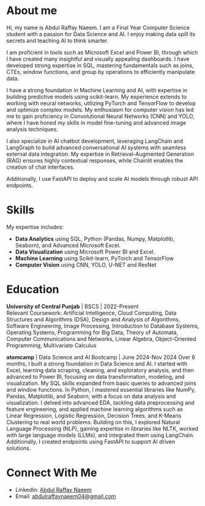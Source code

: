 # About me
Hi, my name is Abdul Raffay Naeem. I am a Final Year Computer Science student with a passion for Data Science and AI. I enjoy making data spill its secrets and teaching AI to think smarter.

I am proficient in tools such as Microsoft Excel and Power BI, through which I have created many insightful and visually appealing dashboards. I have developed strong expertise in SQL, mastering fundamentals such as joins, CTEs, window functions, and group by operations to efficiently manipulate data.

I have a strong foundation in Machine Learning and AI, with expertise in building predictive models using scikit-learn. My experience extends to working with neural networks, utilizing PyTorch and TensorFlow to develop and optimize complex models. My enthusiasm for computer vision has led me to gain proficiency in Convolutional Neural Networks (CNN) and YOLO, where I have honed my skills in model fine-tuning and advanced image analysis techniques.

I also specialize in AI chatbot development, leveraging LangChain and LangGraph to build advanced conversational AI systems with seamless external data integration. My expertise in Retrieval-Augmented Generation (RAG) ensures highly contextual responses, while Chainlit enables the creation of chat interfaces.

Additionally, I use FastAPI to deploy and scale AI models through robust API endpoints.

# Skills
My expertise includes:
- __Data Analytics__ using SQL, Python (Pandas, Numpy, Matplotlib, Seaborn), and Advanced Microsoft Excel.
- __Data Visualization__ using Microsoft Power BI and Excel.
- **Machine Learning** using Scikit-learn, PyTorch and TensorFlow
- **Computer Vision** using CNN, YOLO, U-NET and ResNet

# Education
__University of Central Punjab__ | BSCS | 2022-Present                                                                                                                               
                                                               Relevant Coursework: Artificial Intelligence, Cloud Computing, Data Structures and Algorithms (DSA), Design and Analysis of Algorithms, Software Engineering, Image Processing, Introduction to Database Systems, Operating Systems, Programming for Big Data, Theory of Automata, Computer Communications and Networks, Linear Algebra, Object-Oriented Programming, Multivariate Calculus

__atomcamp__ | Data Science and AI Bootcamp | June 2024-Nov 2024                                                                                                                                                                                          Over 6 months, I built a strong foundation in Data Science and AI. I started with Excel, learning data scraping, cleaning, and exploratory analysis, and then advanced to Power BI, focusing on data transformation, modeling, and visualization. My SQL skills expanded from basic queries to advanced joins and window functions. In Python, I mastered essential libraries like NumPy, Pandas, Matplotlib, and Seaborn, with a focus on data analysis and visualization. I delved into advanced EDA, tackling data preprocessing and feature engineering, and applied machine learning algorithms such as Linear Regression, Logistic Regression, Decision Trees, and K-Means Clustering to real world problems. Building on this, I explored Natural Language Processing (NLP), gaining expertise in libraries like NLTK, worked with large language models (LLMs), and integrated them using LangChain. Additionally, I created endpoints using FastAPI to support AI driven solutions.

# Connect With Me
- LinkedIn: [Abdul Raffay Naeem](https://www.linkedin.com/in/abdul-raffay-naeemm/)
- Email: [abdulraffaynaeem04@gmail.com]()
